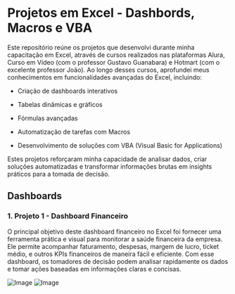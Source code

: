 # Projetos em Excel - Dashbords, Macros e VBA

Este repositório reúne os projetos que desenvolvi durante minha capacitação em Excel, através de cursos realizados nas plataformas Alura, Curso em Vídeo (com o professor Gustavo Guanabara) e Hotmart (com o excelente professor João). Ao longo desses cursos, aprofundei meus conhecimentos em funcionalidades avançadas do Excel, incluindo:

- Criação de dashboards interativos

- Tabelas dinâmicas e gráficos

- Fórmulas avançadas

- Automatização de tarefas com Macros

- Desenvolvimento de soluções com VBA (Visual Basic for Applications)

Estes projetos reforçaram minha capacidade de analisar dados, criar soluções automatizadas e transformar informações brutas em insights práticos para a tomada de decisão.

## Dashboards
### 1. Projeto 1 - Dashboard Financeiro

O principal objetivo deste dashboard financeiro no Excel foi fornecer uma ferramenta prática e visual para monitorar a saúde financeira da empresa. Ele permite acompanhar faturamento, despesas, margem de lucro, ticket médio, e outros KPIs financeiros de maneira fácil e eficiente. Com esse dashboard, os tomadores de decisão podem analisar rapidamente os dados e tomar ações baseadas em informações claras e concisas.

![Image](https://github.com/user-attachments/assets/e67bdb98-3add-45a4-b401-e366e8f44bfe)
![Image](https://github.com/user-attachments/assets/083e4ce0-ccc5-4e45-8d37-ce2d5e8727b6)
